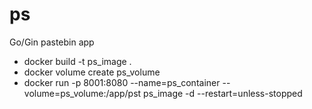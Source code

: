 # ps
Go/Gin pastebin app 

* docker build -t ps_image .
* docker volume create ps_volume
* docker run -p 8001:8080 --name=ps_container --volume=ps_volume:/app/pst ps_image -d --restart=unless-stopped

